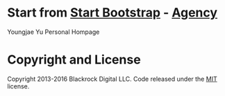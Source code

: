 # Start from [Start Bootstrap](http://startbootstrap.com/) - [Agency](http://startbootstrap.com/template-overviews/agency/)
Youngjae Yu Personal Hompage

# Copyright and License

Copyright 2013-2016 Blackrock Digital LLC. Code released under the [MIT](https://github.com/BlackrockDigital/startbootstrap-agency/blob/gh-pages/LICENSE) license.
